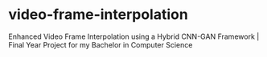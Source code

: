 # video-frame-interpolation
Enhanced Video Frame Interpolation using a Hybrid CNN-GAN Framework | Final Year Project for my Bachelor in Computer Science
